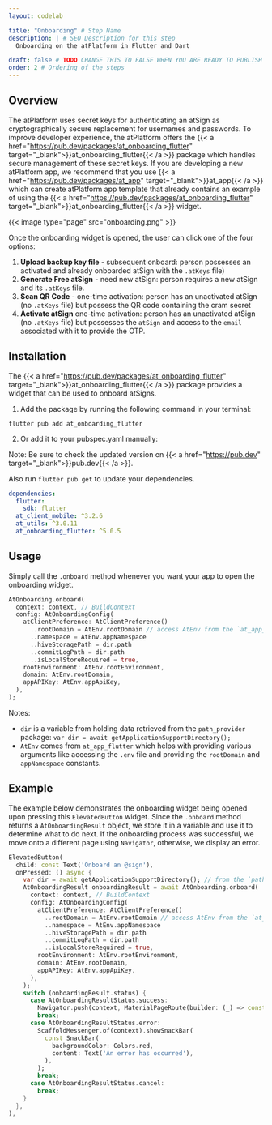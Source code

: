 ```yaml
---
layout: codelab

title: "Onboarding" # Step Name
description: | # SEO Description for this step
  Onboarding on the atPlatform in Flutter and Dart

draft: false # TODO CHANGE THIS TO FALSE WHEN YOU ARE READY TO PUBLISH THE PAGE
order: 2 # Ordering of the steps
---
```


## Overview

The atPlatform uses secret keys for authenticating an atSign as cryptographically secure replacement for usernames and passwords. To improve developer experience, the atPlatform offers the {{< a href="https://pub.dev/packages/at_onboarding_flutter" target="_blank">}}at_onboarding_flutter{{< /a >}} package which handles secure management of these secret keys. If you are developing a new atPlatform app, we recommend that you use {{< a href="https://pub.dev/packages/at_app" target="_blank">}}at_app{{< /a >}} which can create atPlatform app template that already contains an example of using the {{< a href="https://pub.dev/packages/at_onboarding_flutter" target="_blank">}}at_onboarding_flutter{{< /a >}} widget.

{{< image type="page" src="onboarding.png" >}}

Once the onboarding widget is opened, the user can click one of the four options:

1. **Upload backup key file** - subsequent onboard: person possesses an activated and already onboarded atSign with the `.atKeys` file)
2. **Generate Free atSign** - need new atSign: person requires a new atSign and its `.atKeys` file.
3. **Scan QR Code** - one-time activation: person has an unactivated atSign (no `.atKeys` file) but possess the QR code containing the cram secret
4. **Activate atSign** one-time activation: person has an unactivated atSign (no `.atKeys` file) but possesses the `atSign` and access to the `email` associated with it to provide the OTP. 

## Installation

The {{< a href="https://pub.dev/packages/at_onboarding_flutter" target="_blank">}}at_onboarding_flutter{{< /a >}} package provides a widget that can be used to onboard atSigns.

1. Add the package by running the following command in your terminal:

```
flutter pub add at_onboarding_flutter
```

2. Or add it to your pubspec.yaml manually:

Note: Be sure to check the updated version on {{< a href="https://pub.dev" target="_blank">}}pub.dev{{< /a >}}.

Also run `flutter pub get` to update your dependencies.

```yaml
dependencies:
  flutter:
    sdk: flutter
  at_client_mobile: ^3.2.6
  at_utils: ^3.0.11
  at_onboarding_flutter: ^5.0.5
```


## Usage

Simply call the `.onboard` method whenever you want your app to open the onboarding widget.

```dart
AtOnboarding.onboard(
  context: context, // BuildContext
  config: AtOnboardingConfig(
    atClientPreference: AtClientPreference()
      ..rootDomain = AtEnv.rootDomain // access AtEnv from the `at_app_flutter` package
      ..namespace = AtEnv.appNamespace
      ..hiveStoragePath = dir.path
      ..commitLogPath = dir.path
      ..isLocalStoreRequired = true,
    rootEnvironment: AtEnv.rootEnvironment,
    domain: AtEnv.rootDomain,
    appAPIKey: AtEnv.appApiKey,
  ),
);
```

Notes:

- `dir` is a variable from holding data retrieved from the `path_provider` package: `var dir = await getApplicationSupportDirectory();`
- `AtEnv` comes from `at_app_flutter` which helps with providing various arguments like accessing the `.env` file and providing the `rootDomain` and `appNamespace` constants.

## Example

The example below demonstrates the onboarding widget being opened upon pressing this `ElevatedButton` widget. Since the `.onboard` method returns a `AtOnboardingResult` object, we store it in a variable and use it to determine what to do next. If the onboarding process was successful, we move onto a different page using `Navigator`, otherwise, we display an error. 

```dart
ElevatedButton(
  child: const Text('Onboard an @sign'),
  onPressed: () async {
    var dir = await getApplicationSupportDirectory(); // from the `path_provider` package
    AtOnboardingResult onboardingResult = await AtOnboarding.onboard(
      context: context, // BuildContext
      config: AtOnboardingConfig(
        atClientPreference: AtClientPreference()
          ..rootDomain = AtEnv.rootDomain // access AtEnv from the `at_app_flutter` package
          ..namespace = AtEnv.appNamespace
          ..hiveStoragePath = dir.path
          ..commitLogPath = dir.path
          ..isLocalStoreRequired = true,
        rootEnvironment: AtEnv.rootEnvironment,
        domain: AtEnv.rootDomain,
        appAPIKey: AtEnv.appApiKey,
      ),
    );
    switch (onboardingResult.status) {
      case AtOnboardingResultStatus.success:
        Navigator.push(context, MaterialPageRoute(builder: (_) => const HomeScreen()));
        break;
      case AtOnboardingResultStatus.error:
        ScaffoldMessenger.of(context).showSnackBar(
          const SnackBar(
            backgroundColor: Colors.red,
            content: Text('An error has occurred'),
          ),
        );
        break;
      case AtOnboardingResultStatus.cancel:
        break;
    }
  },
),
```
